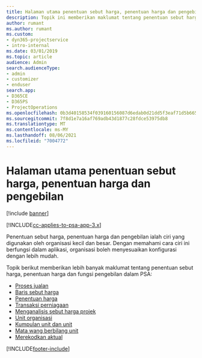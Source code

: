 ```yaml
---
title: Halaman utama penentuan sebut harga, penentuan harga dan pengebilan
description: Topik ini memberikan maklumat tentang penentuan sebut harga, penentuan harga dan pengebilan.
author: rumant
ms.author: rumant
ms.custom:
- dyn365-projectservice
- intro-internal
ms.date: 03/01/2019
ms.topic: article
audience: Admin
search.audienceType:
- admin
- customizer
- enduser
search.app:
- D365CE
- D365PS
- ProjectOperations
ms.openlocfilehash: 0b3d40158534f039160156087d6edab0d21dd5f3eaf71d5b665eff794793a9b3
ms.sourcegitcommit: 7f8d1e7a16af769adb43d1877c28fdce53975db8
ms.translationtype: MT
ms.contentlocale: ms-MY
ms.lasthandoff: 08/06/2021
ms.locfileid: "7004772"
---
```

# <a name="quoting-pricing-and-billing-home-page"></a>Halaman utama penentuan sebut harga, penentuan harga dan pengebilan

[!include [banner](../includes/psa-now-project-operations.md)]

[!INCLUDE[cc-applies-to-psa-app-3.x](../includes/cc-applies-to-psa-app-3x.md)]

Penentuan sebut harga, penentuan harga dan pengebilan ialah ciri yang digunakan oleh organisasi kecil dan besar. Dengan memahami cara ciri ini berfungsi dalam aplikasi, organisasi boleh menyesuaikan konfigurasi dengan lebih mudah.

Topik berikut memberikan lebih banyak maklumat tentang penentuan sebut harga, penentuan harga dan fungsi pengebilan dalam PSA:

- [Proses jualan](basic-sales-process.md)
- [Baris sebut harga](basic-quote-lines.md)
- [Penentuan harga](basic-pricing.md)
- [Transaksi perniagaan](basic-business-transactions.md)
- [Menganalisis sebut harga projek](basic-analyzing-quotes.md)
- [Unit organisasi](advanced-organizational.md)
- [Kumpulan unit dan unit](advanced-units.md)
- [Mata wang berbilang unit](advanced-currency.md)
- [Merekodkan aktual](advanced-actuals.md)


[!INCLUDE[footer-include](../includes/footer-banner.md)]